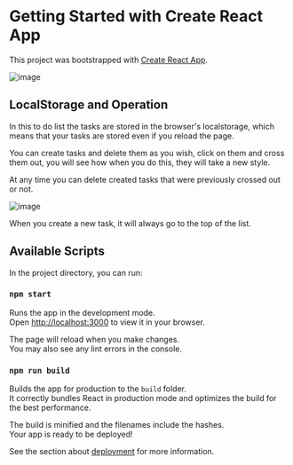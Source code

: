 # Getting Started with Create React App

This project was bootstrapped with [Create React App](https://github.com/facebook/create-react-app).

![image](https://user-images.githubusercontent.com/89318618/174999344-ee0556b7-74da-41c7-91e6-6a187675e29f.png)

## LocalStorage and Operation

In this to do list the tasks are stored in the browser's localstorage, which means that your tasks are stored even if you reload the page.

You can create tasks and delete them as you wish, click on them and cross them out, you will see how when you do this, they will take a new style. 

At any time you can delete created tasks that were previously crossed out or not.

![image](https://user-images.githubusercontent.com/89318618/175000864-8669a23f-4a42-4574-8519-2bca27f06a9a.png)

When you create a new task, it will always go to the top of the list.



## Available Scripts

In the project directory, you can run:

### `npm start`

Runs the app in the development mode.\
Open [http://localhost:3000](http://localhost:3000) to view it in your browser.

The page will reload when you make changes.\
You may also see any lint errors in the console.

### `npm run build`

Builds the app for production to the `build` folder.\
It correctly bundles React in production mode and optimizes the build for the best performance.

The build is minified and the filenames include the hashes.\
Your app is ready to be deployed!

See the section about [deployment](https://facebook.github.io/create-react-app/docs/deployment) for more information.

